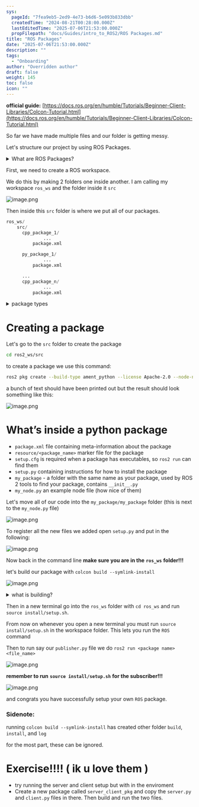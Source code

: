 ```yaml
---
sys:
  pageId: "7fea9eb5-2ed9-4e73-b6d6-5e093b833dbb"
  createdTime: "2024-08-21T00:28:00.000Z"
  lastEditedTime: "2025-07-06T21:53:00.000Z"
  propFilepath: "docs/Guides/intro_to_ROS2/ROS Packages.md"
title: "ROS Packages"
date: "2025-07-06T21:53:00.000Z"
description: ""
tags:
  - "Onboarding"
author: "Overridden author"
draft: false
weight: 145
toc: false
icon: ""
---
```


**official guide:** [https://docs.ros.org/en/humble/Tutorials/Beginner-Client-Libraries/Colcon-Tutorial.html](https://docs.ros.org/en/humble/Tutorials/Beginner-Client-Libraries/Colcon-Tutorial.html)

So far we have made multiple files and our folder is getting messy.

Let's structure our project by using ROS Packages.

<details>
      <summary>What are ROS Packages?</summary>
      ROS Packages are, as the name implies, packages of code that are highly sharable between ROS developers.
  </details>

First, we need to create a ROS workspace.

We do this by making 2 folders one inside another. I am calling my workspace `ros_ws` and the folder inside it `src`

![image.png](https://prod-files-secure.s3.us-west-2.amazonaws.com/d518164a-d88e-44d1-a4ee-3adb3bd8bce0/70706947-fd18-4537-a67b-e12946812d31/image.png?X-Amz-Algorithm=AWS4-HMAC-SHA256&X-Amz-Content-Sha256=UNSIGNED-PAYLOAD&X-Amz-Credential=ASIAZI2LB466UZC4H5UU%2F20250803%2Fus-west-2%2Fs3%2Faws4_request&X-Amz-Date=20250803T201014Z&X-Amz-Expires=3600&X-Amz-Security-Token=IQoJb3JpZ2luX2VjEPv%2F%2F%2F%2F%2F%2F%2F%2F%2F%2FwEaCXVzLXdlc3QtMiJHMEUCIQCcCsMT86e1KnZThKILCa9Q7X7185caiHE%2F4u33x9JAVAIgXnBZ8dnn3x54dDD4XBP7ZKP7xpxb4FUh%2FB3FGzPQQ2Iq%2FwMINBAAGgw2Mzc0MjMxODM4MDUiDPupZ%2FBTQuLviKuXUircAwaquNEEcD112Mz5086j5aZJ8luMjaUA7js2KMzKYsuINnNucJ%2BMQGdXRsaLjgExUfxLIi3hXYUuhUR0dkN9leiJB7ypjRd8BXE65cnMKEDQXpv74GG8kH0ELDy40BQubSiJ4qYezoFlolJSG9hoSp0yhpk8VJ%2F0dY8Dae0VkLWO8TELEdPPba07QFfRxbV09DWapNPvRci0Dm%2FaD1jaVYAaB2%2FKmOQxbsJfPuaj%2BXMOEJ2m6h3fWwKiznPrzF2zijvhvCv179UQmj%2F98ClEWiicoO4kgWxTrTi6jpWaQTKiyp0NboJKTegvZW8%2BxpTYtD1qY7SA6pJeaqf5VqwaHAH8Dzw8MtUxpc2VarWqm9Y3Z1cjh4hF7ErYmi%2B%2B6%2FDrY6XE%2FBfgeIWtD1hLjgqbm48ISkoErT82pMhmosBsFPnTV9Ah%2FNPprlFlyIPw%2FUU1Bf%2F1mLb%2FSj8an288E%2BajOkeRe8M9YdTZesUlLfQNshPKpPO021CLR5v%2FA%2F1EKNz7SndOm61nUC4RfyfevgRKrgidQJkxhd0qf3p2YbcijLR6hytYEC%2FqlVjAwb53m07hc36YAMZAxkhkV97DJcVqXuG2S5X%2BmREtWjfY8XlKZYcdCF9EKmMoN7iFB8SIMMDZvsQGOqUBPW2CFwoAMPqnmkaMef%2BENJOnuPU7kEEhWc3O8LK%2Bsfl68S4DT5K0aGhlEY2cUxRhgzYwyY3HkOL%2B%2Fx64MUeqxGqG1OfsfNtpDftKXDOmIpbTRhIDou7b12P0MLvYsUo8tHt9PLTNhQ%2BOV7Kb2KjvcIKM6%2ByMYtCbizPZ99zW%2BpASP8NJEqXxPWBFvzjSSI1mX52uAaI3Cg%2FeO6o3DlsDZGk8MPfo&X-Amz-Signature=57fddfce5bec0f3aa8029f5f44fb40d512c15b7e973dfa7665d67d74db401bfa&X-Amz-SignedHeaders=host&x-amz-checksum-mode=ENABLED&x-id=GetObject)

Then inside this `src` folder is where we put all of our packages.

```python
ros_ws/
    src/
      cpp_package_1/
		      ...
          package.xml

      py_package_1/
		      ...
          package.xml

      ...
      cpp_package_n/
		      ...
          package.xml

```

<details>

<summary>package types</summary>

packages can be either `C++` or python.

the intern file structure is different for each but for this guide we will stick to creating python packages

</details>

# Creating a package

Let's go to the `src` folder to create the package

```bash
cd ros2_ws/src
```

to create a package we use this command:

```bash
ros2 pkg create --build-type ament_python --license Apache-2.0 --node-name my_node my_package
```

a bunch of text should have been printed out but the result should look something like this:

![image.png](https://prod-files-secure.s3.us-west-2.amazonaws.com/d518164a-d88e-44d1-a4ee-3adb3bd8bce0/e6cf1e3f-8512-4a3e-b131-079f800bf3e8/image.png?X-Amz-Algorithm=AWS4-HMAC-SHA256&X-Amz-Content-Sha256=UNSIGNED-PAYLOAD&X-Amz-Credential=ASIAZI2LB466UZC4H5UU%2F20250803%2Fus-west-2%2Fs3%2Faws4_request&X-Amz-Date=20250803T201014Z&X-Amz-Expires=3600&X-Amz-Security-Token=IQoJb3JpZ2luX2VjEPv%2F%2F%2F%2F%2F%2F%2F%2F%2F%2FwEaCXVzLXdlc3QtMiJHMEUCIQCcCsMT86e1KnZThKILCa9Q7X7185caiHE%2F4u33x9JAVAIgXnBZ8dnn3x54dDD4XBP7ZKP7xpxb4FUh%2FB3FGzPQQ2Iq%2FwMINBAAGgw2Mzc0MjMxODM4MDUiDPupZ%2FBTQuLviKuXUircAwaquNEEcD112Mz5086j5aZJ8luMjaUA7js2KMzKYsuINnNucJ%2BMQGdXRsaLjgExUfxLIi3hXYUuhUR0dkN9leiJB7ypjRd8BXE65cnMKEDQXpv74GG8kH0ELDy40BQubSiJ4qYezoFlolJSG9hoSp0yhpk8VJ%2F0dY8Dae0VkLWO8TELEdPPba07QFfRxbV09DWapNPvRci0Dm%2FaD1jaVYAaB2%2FKmOQxbsJfPuaj%2BXMOEJ2m6h3fWwKiznPrzF2zijvhvCv179UQmj%2F98ClEWiicoO4kgWxTrTi6jpWaQTKiyp0NboJKTegvZW8%2BxpTYtD1qY7SA6pJeaqf5VqwaHAH8Dzw8MtUxpc2VarWqm9Y3Z1cjh4hF7ErYmi%2B%2B6%2FDrY6XE%2FBfgeIWtD1hLjgqbm48ISkoErT82pMhmosBsFPnTV9Ah%2FNPprlFlyIPw%2FUU1Bf%2F1mLb%2FSj8an288E%2BajOkeRe8M9YdTZesUlLfQNshPKpPO021CLR5v%2FA%2F1EKNz7SndOm61nUC4RfyfevgRKrgidQJkxhd0qf3p2YbcijLR6hytYEC%2FqlVjAwb53m07hc36YAMZAxkhkV97DJcVqXuG2S5X%2BmREtWjfY8XlKZYcdCF9EKmMoN7iFB8SIMMDZvsQGOqUBPW2CFwoAMPqnmkaMef%2BENJOnuPU7kEEhWc3O8LK%2Bsfl68S4DT5K0aGhlEY2cUxRhgzYwyY3HkOL%2B%2Fx64MUeqxGqG1OfsfNtpDftKXDOmIpbTRhIDou7b12P0MLvYsUo8tHt9PLTNhQ%2BOV7Kb2KjvcIKM6%2ByMYtCbizPZ99zW%2BpASP8NJEqXxPWBFvzjSSI1mX52uAaI3Cg%2FeO6o3DlsDZGk8MPfo&X-Amz-Signature=8b76e4ef32426c6ed547f1909ab14ec7348bc7fb0e9593bda4d0d368383ed45f&X-Amz-SignedHeaders=host&x-amz-checksum-mode=ENABLED&x-id=GetObject)

# What’s inside a python package

- `package.xml` file containing meta-information about the package
- `resource/<package_name>` marker file for the package
- `setup.cfg` is required when a package has executables, so `ros2 run` can find them
- `setup.py` containing instructions for how to install the package
- `my_package` - a folder with the same name as your package, used by ROS 2 tools to find your package, contains `__init__.py`
- `my_node.py` an example node file (how nice of them)

Let's move all of our code into the `my_package/my_package` folder (this is next to the `my_node.py` file)

![image.png](https://prod-files-secure.s3.us-west-2.amazonaws.com/d518164a-d88e-44d1-a4ee-3adb3bd8bce0/9ce58f11-0da9-4d3e-b86d-506a9685d378/image.png?X-Amz-Algorithm=AWS4-HMAC-SHA256&X-Amz-Content-Sha256=UNSIGNED-PAYLOAD&X-Amz-Credential=ASIAZI2LB466UZC4H5UU%2F20250803%2Fus-west-2%2Fs3%2Faws4_request&X-Amz-Date=20250803T201014Z&X-Amz-Expires=3600&X-Amz-Security-Token=IQoJb3JpZ2luX2VjEPv%2F%2F%2F%2F%2F%2F%2F%2F%2F%2FwEaCXVzLXdlc3QtMiJHMEUCIQCcCsMT86e1KnZThKILCa9Q7X7185caiHE%2F4u33x9JAVAIgXnBZ8dnn3x54dDD4XBP7ZKP7xpxb4FUh%2FB3FGzPQQ2Iq%2FwMINBAAGgw2Mzc0MjMxODM4MDUiDPupZ%2FBTQuLviKuXUircAwaquNEEcD112Mz5086j5aZJ8luMjaUA7js2KMzKYsuINnNucJ%2BMQGdXRsaLjgExUfxLIi3hXYUuhUR0dkN9leiJB7ypjRd8BXE65cnMKEDQXpv74GG8kH0ELDy40BQubSiJ4qYezoFlolJSG9hoSp0yhpk8VJ%2F0dY8Dae0VkLWO8TELEdPPba07QFfRxbV09DWapNPvRci0Dm%2FaD1jaVYAaB2%2FKmOQxbsJfPuaj%2BXMOEJ2m6h3fWwKiznPrzF2zijvhvCv179UQmj%2F98ClEWiicoO4kgWxTrTi6jpWaQTKiyp0NboJKTegvZW8%2BxpTYtD1qY7SA6pJeaqf5VqwaHAH8Dzw8MtUxpc2VarWqm9Y3Z1cjh4hF7ErYmi%2B%2B6%2FDrY6XE%2FBfgeIWtD1hLjgqbm48ISkoErT82pMhmosBsFPnTV9Ah%2FNPprlFlyIPw%2FUU1Bf%2F1mLb%2FSj8an288E%2BajOkeRe8M9YdTZesUlLfQNshPKpPO021CLR5v%2FA%2F1EKNz7SndOm61nUC4RfyfevgRKrgidQJkxhd0qf3p2YbcijLR6hytYEC%2FqlVjAwb53m07hc36YAMZAxkhkV97DJcVqXuG2S5X%2BmREtWjfY8XlKZYcdCF9EKmMoN7iFB8SIMMDZvsQGOqUBPW2CFwoAMPqnmkaMef%2BENJOnuPU7kEEhWc3O8LK%2Bsfl68S4DT5K0aGhlEY2cUxRhgzYwyY3HkOL%2B%2Fx64MUeqxGqG1OfsfNtpDftKXDOmIpbTRhIDou7b12P0MLvYsUo8tHt9PLTNhQ%2BOV7Kb2KjvcIKM6%2ByMYtCbizPZ99zW%2BpASP8NJEqXxPWBFvzjSSI1mX52uAaI3Cg%2FeO6o3DlsDZGk8MPfo&X-Amz-Signature=65b27ecbeab81b94de058f65a0e6a5b6fe4910e87f14bba4cee125be963f467b&X-Amz-SignedHeaders=host&x-amz-checksum-mode=ENABLED&x-id=GetObject)

To register all the new files we added open `setup.py` and put in the following:

![image.png](https://prod-files-secure.s3.us-west-2.amazonaws.com/d518164a-d88e-44d1-a4ee-3adb3bd8bce0/1cd7c262-4cae-4496-9d75-c178537d24a2/image.png?X-Amz-Algorithm=AWS4-HMAC-SHA256&X-Amz-Content-Sha256=UNSIGNED-PAYLOAD&X-Amz-Credential=ASIAZI2LB466UZC4H5UU%2F20250803%2Fus-west-2%2Fs3%2Faws4_request&X-Amz-Date=20250803T201014Z&X-Amz-Expires=3600&X-Amz-Security-Token=IQoJb3JpZ2luX2VjEPv%2F%2F%2F%2F%2F%2F%2F%2F%2F%2FwEaCXVzLXdlc3QtMiJHMEUCIQCcCsMT86e1KnZThKILCa9Q7X7185caiHE%2F4u33x9JAVAIgXnBZ8dnn3x54dDD4XBP7ZKP7xpxb4FUh%2FB3FGzPQQ2Iq%2FwMINBAAGgw2Mzc0MjMxODM4MDUiDPupZ%2FBTQuLviKuXUircAwaquNEEcD112Mz5086j5aZJ8luMjaUA7js2KMzKYsuINnNucJ%2BMQGdXRsaLjgExUfxLIi3hXYUuhUR0dkN9leiJB7ypjRd8BXE65cnMKEDQXpv74GG8kH0ELDy40BQubSiJ4qYezoFlolJSG9hoSp0yhpk8VJ%2F0dY8Dae0VkLWO8TELEdPPba07QFfRxbV09DWapNPvRci0Dm%2FaD1jaVYAaB2%2FKmOQxbsJfPuaj%2BXMOEJ2m6h3fWwKiznPrzF2zijvhvCv179UQmj%2F98ClEWiicoO4kgWxTrTi6jpWaQTKiyp0NboJKTegvZW8%2BxpTYtD1qY7SA6pJeaqf5VqwaHAH8Dzw8MtUxpc2VarWqm9Y3Z1cjh4hF7ErYmi%2B%2B6%2FDrY6XE%2FBfgeIWtD1hLjgqbm48ISkoErT82pMhmosBsFPnTV9Ah%2FNPprlFlyIPw%2FUU1Bf%2F1mLb%2FSj8an288E%2BajOkeRe8M9YdTZesUlLfQNshPKpPO021CLR5v%2FA%2F1EKNz7SndOm61nUC4RfyfevgRKrgidQJkxhd0qf3p2YbcijLR6hytYEC%2FqlVjAwb53m07hc36YAMZAxkhkV97DJcVqXuG2S5X%2BmREtWjfY8XlKZYcdCF9EKmMoN7iFB8SIMMDZvsQGOqUBPW2CFwoAMPqnmkaMef%2BENJOnuPU7kEEhWc3O8LK%2Bsfl68S4DT5K0aGhlEY2cUxRhgzYwyY3HkOL%2B%2Fx64MUeqxGqG1OfsfNtpDftKXDOmIpbTRhIDou7b12P0MLvYsUo8tHt9PLTNhQ%2BOV7Kb2KjvcIKM6%2ByMYtCbizPZ99zW%2BpASP8NJEqXxPWBFvzjSSI1mX52uAaI3Cg%2FeO6o3DlsDZGk8MPfo&X-Amz-Signature=c7280862a41ba9bf8091bed86e395985db1cc8245b4fb1f7cefae8bd72c2b3cb&X-Amz-SignedHeaders=host&x-amz-checksum-mode=ENABLED&x-id=GetObject)

Now back in the command line **make sure you are in the** **`ros_ws`** **folder!!!**

let's build our package with `colcon build --symlink-install`

![image.png](https://prod-files-secure.s3.us-west-2.amazonaws.com/d518164a-d88e-44d1-a4ee-3adb3bd8bce0/2f2a0d27-b173-48fd-b189-5f5c0ce65619/image.png?X-Amz-Algorithm=AWS4-HMAC-SHA256&X-Amz-Content-Sha256=UNSIGNED-PAYLOAD&X-Amz-Credential=ASIAZI2LB466UZC4H5UU%2F20250803%2Fus-west-2%2Fs3%2Faws4_request&X-Amz-Date=20250803T201014Z&X-Amz-Expires=3600&X-Amz-Security-Token=IQoJb3JpZ2luX2VjEPv%2F%2F%2F%2F%2F%2F%2F%2F%2F%2FwEaCXVzLXdlc3QtMiJHMEUCIQCcCsMT86e1KnZThKILCa9Q7X7185caiHE%2F4u33x9JAVAIgXnBZ8dnn3x54dDD4XBP7ZKP7xpxb4FUh%2FB3FGzPQQ2Iq%2FwMINBAAGgw2Mzc0MjMxODM4MDUiDPupZ%2FBTQuLviKuXUircAwaquNEEcD112Mz5086j5aZJ8luMjaUA7js2KMzKYsuINnNucJ%2BMQGdXRsaLjgExUfxLIi3hXYUuhUR0dkN9leiJB7ypjRd8BXE65cnMKEDQXpv74GG8kH0ELDy40BQubSiJ4qYezoFlolJSG9hoSp0yhpk8VJ%2F0dY8Dae0VkLWO8TELEdPPba07QFfRxbV09DWapNPvRci0Dm%2FaD1jaVYAaB2%2FKmOQxbsJfPuaj%2BXMOEJ2m6h3fWwKiznPrzF2zijvhvCv179UQmj%2F98ClEWiicoO4kgWxTrTi6jpWaQTKiyp0NboJKTegvZW8%2BxpTYtD1qY7SA6pJeaqf5VqwaHAH8Dzw8MtUxpc2VarWqm9Y3Z1cjh4hF7ErYmi%2B%2B6%2FDrY6XE%2FBfgeIWtD1hLjgqbm48ISkoErT82pMhmosBsFPnTV9Ah%2FNPprlFlyIPw%2FUU1Bf%2F1mLb%2FSj8an288E%2BajOkeRe8M9YdTZesUlLfQNshPKpPO021CLR5v%2FA%2F1EKNz7SndOm61nUC4RfyfevgRKrgidQJkxhd0qf3p2YbcijLR6hytYEC%2FqlVjAwb53m07hc36YAMZAxkhkV97DJcVqXuG2S5X%2BmREtWjfY8XlKZYcdCF9EKmMoN7iFB8SIMMDZvsQGOqUBPW2CFwoAMPqnmkaMef%2BENJOnuPU7kEEhWc3O8LK%2Bsfl68S4DT5K0aGhlEY2cUxRhgzYwyY3HkOL%2B%2Fx64MUeqxGqG1OfsfNtpDftKXDOmIpbTRhIDou7b12P0MLvYsUo8tHt9PLTNhQ%2BOV7Kb2KjvcIKM6%2ByMYtCbizPZ99zW%2BpASP8NJEqXxPWBFvzjSSI1mX52uAaI3Cg%2FeO6o3DlsDZGk8MPfo&X-Amz-Signature=35a831e981f85c58e1204fc146fba75a82e88848e399acba6d359d02f42349fb&X-Amz-SignedHeaders=host&x-amz-checksum-mode=ENABLED&x-id=GetObject)

<details>

<summary>what is building?</summary>

if you are a CS major at Rose-Hulman you will learn the answer to this in CSSE132

but TLDR; is it combines all the code files into one program that can be run easily 

</details>

Then in a new terminal go into the `ros_ws` folder with `cd ros_ws` and run `source install/setup.sh`. 

From now on whenever you open a new terminal you must run `source install/setup.sh` in the workspace folder. This lets you run the `ROS` command

Then to run say our `publisher.py` file we do `ros2 run <package name> <file_name>`

![image.png](https://prod-files-secure.s3.us-west-2.amazonaws.com/d518164a-d88e-44d1-a4ee-3adb3bd8bce0/4f4b1219-3a44-4632-aa0a-ce3471699f59/image.png?X-Amz-Algorithm=AWS4-HMAC-SHA256&X-Amz-Content-Sha256=UNSIGNED-PAYLOAD&X-Amz-Credential=ASIAZI2LB466UZC4H5UU%2F20250803%2Fus-west-2%2Fs3%2Faws4_request&X-Amz-Date=20250803T201014Z&X-Amz-Expires=3600&X-Amz-Security-Token=IQoJb3JpZ2luX2VjEPv%2F%2F%2F%2F%2F%2F%2F%2F%2F%2FwEaCXVzLXdlc3QtMiJHMEUCIQCcCsMT86e1KnZThKILCa9Q7X7185caiHE%2F4u33x9JAVAIgXnBZ8dnn3x54dDD4XBP7ZKP7xpxb4FUh%2FB3FGzPQQ2Iq%2FwMINBAAGgw2Mzc0MjMxODM4MDUiDPupZ%2FBTQuLviKuXUircAwaquNEEcD112Mz5086j5aZJ8luMjaUA7js2KMzKYsuINnNucJ%2BMQGdXRsaLjgExUfxLIi3hXYUuhUR0dkN9leiJB7ypjRd8BXE65cnMKEDQXpv74GG8kH0ELDy40BQubSiJ4qYezoFlolJSG9hoSp0yhpk8VJ%2F0dY8Dae0VkLWO8TELEdPPba07QFfRxbV09DWapNPvRci0Dm%2FaD1jaVYAaB2%2FKmOQxbsJfPuaj%2BXMOEJ2m6h3fWwKiznPrzF2zijvhvCv179UQmj%2F98ClEWiicoO4kgWxTrTi6jpWaQTKiyp0NboJKTegvZW8%2BxpTYtD1qY7SA6pJeaqf5VqwaHAH8Dzw8MtUxpc2VarWqm9Y3Z1cjh4hF7ErYmi%2B%2B6%2FDrY6XE%2FBfgeIWtD1hLjgqbm48ISkoErT82pMhmosBsFPnTV9Ah%2FNPprlFlyIPw%2FUU1Bf%2F1mLb%2FSj8an288E%2BajOkeRe8M9YdTZesUlLfQNshPKpPO021CLR5v%2FA%2F1EKNz7SndOm61nUC4RfyfevgRKrgidQJkxhd0qf3p2YbcijLR6hytYEC%2FqlVjAwb53m07hc36YAMZAxkhkV97DJcVqXuG2S5X%2BmREtWjfY8XlKZYcdCF9EKmMoN7iFB8SIMMDZvsQGOqUBPW2CFwoAMPqnmkaMef%2BENJOnuPU7kEEhWc3O8LK%2Bsfl68S4DT5K0aGhlEY2cUxRhgzYwyY3HkOL%2B%2Fx64MUeqxGqG1OfsfNtpDftKXDOmIpbTRhIDou7b12P0MLvYsUo8tHt9PLTNhQ%2BOV7Kb2KjvcIKM6%2ByMYtCbizPZ99zW%2BpASP8NJEqXxPWBFvzjSSI1mX52uAaI3Cg%2FeO6o3DlsDZGk8MPfo&X-Amz-Signature=c3ad55a4f3b96ae85c32b021486c55703452dcc0b43023e33ba7b037fa5f5d01&X-Amz-SignedHeaders=host&x-amz-checksum-mode=ENABLED&x-id=GetObject)

**remember to run** **`source install/setup.sh`** **for the subscriber!!!**

![image.png](https://prod-files-secure.s3.us-west-2.amazonaws.com/d518164a-d88e-44d1-a4ee-3adb3bd8bce0/02121119-dad4-49ec-8356-c956108b4243/image.png?X-Amz-Algorithm=AWS4-HMAC-SHA256&X-Amz-Content-Sha256=UNSIGNED-PAYLOAD&X-Amz-Credential=ASIAZI2LB466UZC4H5UU%2F20250803%2Fus-west-2%2Fs3%2Faws4_request&X-Amz-Date=20250803T201014Z&X-Amz-Expires=3600&X-Amz-Security-Token=IQoJb3JpZ2luX2VjEPv%2F%2F%2F%2F%2F%2F%2F%2F%2F%2FwEaCXVzLXdlc3QtMiJHMEUCIQCcCsMT86e1KnZThKILCa9Q7X7185caiHE%2F4u33x9JAVAIgXnBZ8dnn3x54dDD4XBP7ZKP7xpxb4FUh%2FB3FGzPQQ2Iq%2FwMINBAAGgw2Mzc0MjMxODM4MDUiDPupZ%2FBTQuLviKuXUircAwaquNEEcD112Mz5086j5aZJ8luMjaUA7js2KMzKYsuINnNucJ%2BMQGdXRsaLjgExUfxLIi3hXYUuhUR0dkN9leiJB7ypjRd8BXE65cnMKEDQXpv74GG8kH0ELDy40BQubSiJ4qYezoFlolJSG9hoSp0yhpk8VJ%2F0dY8Dae0VkLWO8TELEdPPba07QFfRxbV09DWapNPvRci0Dm%2FaD1jaVYAaB2%2FKmOQxbsJfPuaj%2BXMOEJ2m6h3fWwKiznPrzF2zijvhvCv179UQmj%2F98ClEWiicoO4kgWxTrTi6jpWaQTKiyp0NboJKTegvZW8%2BxpTYtD1qY7SA6pJeaqf5VqwaHAH8Dzw8MtUxpc2VarWqm9Y3Z1cjh4hF7ErYmi%2B%2B6%2FDrY6XE%2FBfgeIWtD1hLjgqbm48ISkoErT82pMhmosBsFPnTV9Ah%2FNPprlFlyIPw%2FUU1Bf%2F1mLb%2FSj8an288E%2BajOkeRe8M9YdTZesUlLfQNshPKpPO021CLR5v%2FA%2F1EKNz7SndOm61nUC4RfyfevgRKrgidQJkxhd0qf3p2YbcijLR6hytYEC%2FqlVjAwb53m07hc36YAMZAxkhkV97DJcVqXuG2S5X%2BmREtWjfY8XlKZYcdCF9EKmMoN7iFB8SIMMDZvsQGOqUBPW2CFwoAMPqnmkaMef%2BENJOnuPU7kEEhWc3O8LK%2Bsfl68S4DT5K0aGhlEY2cUxRhgzYwyY3HkOL%2B%2Fx64MUeqxGqG1OfsfNtpDftKXDOmIpbTRhIDou7b12P0MLvYsUo8tHt9PLTNhQ%2BOV7Kb2KjvcIKM6%2ByMYtCbizPZ99zW%2BpASP8NJEqXxPWBFvzjSSI1mX52uAaI3Cg%2FeO6o3DlsDZGk8MPfo&X-Amz-Signature=2ae33edab2fea37433e1b6b609789acf5aeb85cc8ef752cbff1595bb85f44faf&X-Amz-SignedHeaders=host&x-amz-checksum-mode=ENABLED&x-id=GetObject)

and congrats you have successfully setup your own `ROS` package.

### Sidenote:

running `colcon build --symlink-install` has created other folder `build`, `install`, and `log`

for the most part, these can be ignored.

# Exercise!!!! ( ik u love them )

- try running the server and client setup but with in the enviroment
- Create a new package called `server_client_pkg` and copy the `server.py` and `client.py` files in there. Then build and run the two files.
